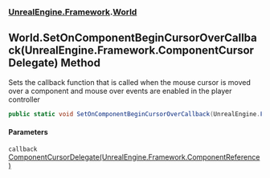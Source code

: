 ### [UnrealEngine.Framework](./UnrealEngine-Framework.md 'UnrealEngine.Framework').[World](./World.md 'UnrealEngine.Framework.World')
## World.SetOnComponentBeginCursorOverCallback(UnrealEngine.Framework.ComponentCursorDelegate) Method
Sets the callback function that is called when the mouse cursor is moved over a component and mouse over events are enabled in the player controller  
```csharp
public static void SetOnComponentBeginCursorOverCallback(UnrealEngine.Framework.ComponentCursorDelegate callback);
```
#### Parameters
<a name='UnrealEngine-Framework-World-SetOnComponentBeginCursorOverCallback(UnrealEngine-Framework-ComponentCursorDelegate)-callback'></a>
`callback` [ComponentCursorDelegate(UnrealEngine.Framework.ComponentReference)](./ComponentCursorDelegate(ComponentReference).md 'UnrealEngine.Framework.ComponentCursorDelegate(UnrealEngine.Framework.ComponentReference)')  
  
